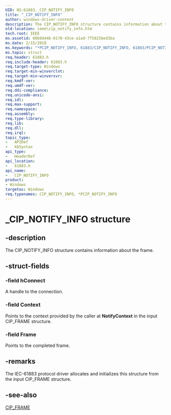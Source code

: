 ```yaml
---
UID: NS:61883._CIP_NOTIFY_INFO
title: "_CIP_NOTIFY_INFO"
author: windows-driver-content
description: The CIP_NOTIFY_INFO structure contains information about the frame.
old-location: ieee\cip_notify_info.htm
tech.root: IEEE
ms.assetid: 60b0d44b-0178-43ce-a1ad-7f5825bed3ba
ms.date: 2/15/2018
ms.keywords: "*PCIP_NOTIFY_INFO, 61883/CIP_NOTIFY_INFO, 61883/PCIP_NOTIFY_INFO, 61883_structures_383bc74c-1168-4478-8284-b2724f9ec654.xml, CIP_NOTIFY_INFO, CIP_NOTIFY_INFO structure [Buses], IEEE.cip_notify_info, PCIP_NOTIFY_INFO, PCIP_NOTIFY_INFO structure pointer [Buses], _CIP_NOTIFY_INFO"
ms.topic: struct
req.header: 61883.h
req.include-header: 61883.h
req.target-type: Windows
req.target-min-winverclnt: 
req.target-min-winversvr: 
req.kmdf-ver: 
req.umdf-ver: 
req.ddi-compliance: 
req.unicode-ansi: 
req.idl: 
req.max-support: 
req.namespace: 
req.assembly: 
req.type-library: 
req.lib: 
req.dll: 
req.irql: 
topic_type:
-	APIRef
-	kbSyntax
api_type:
-	HeaderDef
api_location:
-	61883.h
api_name:
-	CIP_NOTIFY_INFO
product:
- Windows
targetos: Windows
req.typenames: CIP_NOTIFY_INFO, *PCIP_NOTIFY_INFO
---
```


# _CIP_NOTIFY_INFO structure


## -description


The CIP_NOTIFY_INFO structure contains information about the frame. 


## -struct-fields




### -field hConnect

A handle to the connection.


### -field Context

Points to the context provided by the caller at <b>NotifyContext</b> in the input CIP_FRAME structure.


### -field Frame

Points to the completed frame.


## -remarks



The IEC-61883 protocol driver allocates and initializes this structure from the input CIP_FRAME structure.




## -see-also




<a href="https://msdn.microsoft.com/library/windows/hardware/ff537045">CIP_FRAME</a>
 

 

